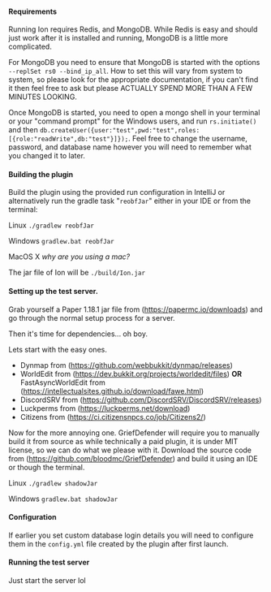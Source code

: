 #### Requirements
Running Ion requires Redis, and MongoDB. While Redis is easy and should just work after it is installed and running, MongoDB is a little more complicated.

For MongoDB you need to ensure that MongoDB is started with the options `--replSet rs0 --bind_ip_all`. How to set this will vary from system to system, so please look for the appropriate documentation, if you can't find it then feel free to ask but please ACTUALLY SPEND MORE THAN A FEW MINUTES LOOKING.

Once MongoDB is started, you need to open a mongo shell in your terminal or your "command prompt" for the Windows users, and run `rs.initiate()` and then `db.createUser({user:"test",pwd:"test",roles:[{role:"readWrite",db:"test"}]});`. Feel free to change the username, password, and database name however you will need to remember what you changed it to later.

#### Building the plugin
Build the plugin using the provided run configuration in IntelliJ or alternatively run the gradle task "`reobfJar`" either in your IDE or from the terminal:

Linux `./gradlew reobfJar`

Windows `gradlew.bat reobfJar`

MacOS X *why are you using a mac?*

The jar file of Ion will be `./build/Ion.jar`

#### Setting up the test server.
Grab yourself a Paper 1.18.1 jar file from (https://papermc.io/downloads) and go through the normal setup process for a server.

Then it's time for dependencies... oh boy.

Lets start with the easy ones.

- Dynmap from (https://github.com/webbukkit/dynmap/releases)
- WorldEdit from (https://dev.bukkit.org/projects/worldedit/files) **OR** FastAsyncWorldEdit from (https://intellectualsites.github.io/download/fawe.html)
- DiscordSRV from (https://github.com/DiscordSRV/DiscordSRV/releases)
- Luckperms from (https://luckperms.net/download)
- Citizens from (https://ci.citizensnpcs.co/job/Citizens2/)

Now for the more annoying one.
GriefDefender will require you to manually build it from source as while technically a paid plugin, it is under MIT license, so we can do what we please with it.
Download the source code from (https://github.com/bloodmc/GriefDefender) and build it using an IDE or though the terminal.

Linux `./gradlew shadowJar`

Windows `gradlew.bat shadowJar`

#### Configuration
If earlier you set custom database login details you will need to configure them in the `config.yml` file created by the plugin after first launch.

#### Running the test server
Just start the server lol